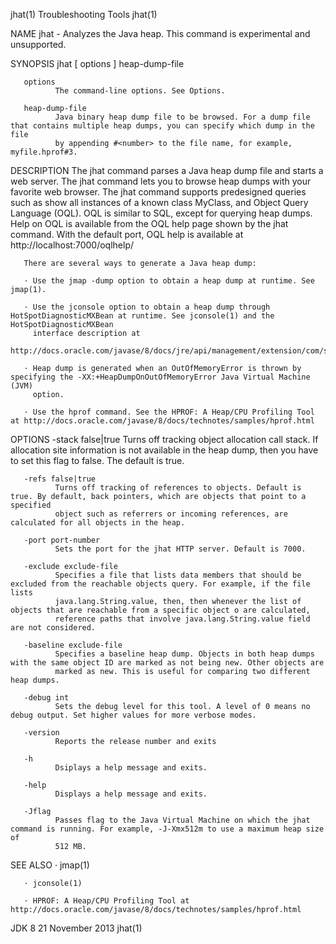 jhat(1)                                                        Troubleshooting Tools                                                       jhat(1)

NAME
       jhat - Analyzes the Java heap. This command is experimental and unsupported.

SYNOPSIS
       jhat [ options ] heap-dump-file

       options
              The command-line options. See Options.

       heap-dump-file
              Java binary heap dump file to be browsed. For a dump file that contains multiple heap dumps, you can specify which dump in the file
              by appending #<number> to the file name, for example, myfile.hprof#3.

DESCRIPTION
       The jhat command parses a Java heap dump file and starts a web server. The jhat command lets you to browse heap dumps with your favorite
       web browser. The jhat command supports predesigned queries such as show all instances of a known class MyClass, and Object Query Language
       (OQL). OQL is similar to SQL, except for querying heap dumps. Help on OQL is available from the OQL help page shown by the jhat command.
       With the default port, OQL help is available at http://localhost:7000/oqlhelp/

       There are several ways to generate a Java heap dump:

       · Use the jmap -dump option to obtain a heap dump at runtime. See jmap(1).

       · Use the jconsole option to obtain a heap dump through HotSpotDiagnosticMXBean at runtime. See jconsole(1) and the HotSpotDiagnosticMXBean
         interface description at
         http://docs.oracle.com/javase/8/docs/jre/api/management/extension/com/sun/management/HotSpotDiagnosticMXBean.html

       · Heap dump is generated when an OutOfMemoryError is thrown by specifying the -XX:+HeapDumpOnOutOfMemoryError Java Virtual Machine (JVM)
         option.

       · Use the hprof command. See the HPROF: A Heap/CPU Profiling Tool at http://docs.oracle.com/javase/8/docs/technotes/samples/hprof.html

OPTIONS
       -stack false|true
              Turns off tracking object allocation call stack. If allocation site information is not available in the heap dump, then you have to
              set this flag to false. The default is true.

       -refs false|true
              Turns off tracking of references to objects. Default is true. By default, back pointers, which are objects that point to a specified
              object such as referrers or incoming references, are calculated for all objects in the heap.

       -port port-number
              Sets the port for the jhat HTTP server. Default is 7000.

       -exclude exclude-file
              Specifies a file that lists data members that should be excluded from the reachable objects query. For example, if the file lists
              java.lang.String.value, then, then whenever the list of objects that are reachable from a specific object o are calculated,
              reference paths that involve java.lang.String.value field are not considered.

       -baseline exclude-file
              Specifies a baseline heap dump. Objects in both heap dumps with the same object ID are marked as not being new. Other objects are
              marked as new. This is useful for comparing two different heap dumps.

       -debug int
              Sets the debug level for this tool. A level of 0 means no debug output. Set higher values for more verbose modes.

       -version
              Reports the release number and exits

       -h
              Dsiplays a help message and exits.

       -help
              Displays a help message and exits.

       -Jflag
              Passes flag to the Java Virtual Machine on which the jhat command is running. For example, -J-Xmx512m to use a maximum heap size of
              512 MB.

SEE ALSO
       · jmap(1)

       · jconsole(1)

       · HPROF: A Heap/CPU Profiling Tool at http://docs.oracle.com/javase/8/docs/technotes/samples/hprof.html

JDK 8                                                            21 November 2013                                                          jhat(1)
